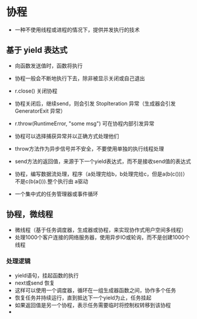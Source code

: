 # 协程

- 一种不使用线程或进程的情况下，提供并发执行的技术

## 基于 yield 表达式

- 向函数发送值时，函数将执行
- 协程一般会不断地执行下去，除非被显示关闭或自己退出
- r.close() 关闭协程
- 协程关闭后，继续send，则会引发  StopIteration 异常（生成器会引发 GeneratorExit 异常）
- r.throw(RuntimeError, "some msg") 可在协程内部引发异常
- 协程可以选择捕获异常并以正确方式处理他们
- throw方法作为异步信号并不安全，不要使用单独的执行线程处理
- send方法的返回值，来源于下一个yield表达式，而不是接收send值的表达式

- 协程，编写数据流处理，程序（a处理完给b，b处理完给c，但是a(b(c()))） 不是c(b(a())).整个执行由 a驱动
- 一个集中式的任务管理器或事件循环

## 协程，微线程

- 微线程（基于任务调度器，生成器或协程，来实现协作式用户空间多线程）
- 处理1000个客户连接的网络服务器，使用异步IO或轮询，而不是创建1000个线程

### 处理逻辑

- yield语句，挂起函数的执行
- next或send 恢复
- 这样可以使用一个调度器，循环在一组生成器函数之间，协作多个任务
- 恢复任务并持续运行，直到抵达下一个yield为止，任务挂起
- 如果返回值是另一个协程，表示任务需要临时将控制权转移到该协程
- 



 